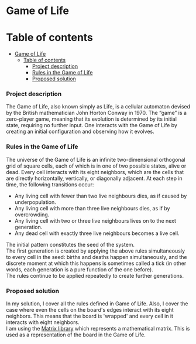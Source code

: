 # Game of Life

Table of contents
=================

* [Game of Life](#game-of-life)
    * [Table of contents](#table-of-contents)
      * [Project description](#project-description)
      * [Rules in the Game of Life](#rules-in-the-game-of-life)
      * [Proposed solution](#proposed-solution)



### Project description
The Game of Life, also known simply as Life, is a cellular automaton devised by the British mathematician John Horton Conway in 1970. The “game” is a zero-player game, meaning that its evolution is determined by its initial state, requiring no further input. One interacts with the Game of Life by creating an initial configuration and observing how it evolves.

### Rules in the Game of Life
The universe of the Game of Life is an infinite two-dimensional orthogonal grid of square cells, each of which is in one of two possible states, alive or dead.
Every cell interacts with its eight neighbors, which are the cells that are directly horizontally, vertically, or diagonally adjacent.
At each step in time, the following transitions occur: <br>
  - Any living cell with fewer than two live neighbours dies, as if caused by underpopulation. <br>
  - Any living cell with more than three live neighbours dies, as if by overcrowding. <br>
  - Any living cell with two or three live neighbours lives on to the next generation.<br>
  - Any dead cell with exactly three live neighbours becomes a live cell.

The initial pattern constitutes the seed of the system. <br>
The first generation is created by applying the above rules simultaneously to every cell in the seed: births and deaths happen simultaneously, and the discrete moment at which this happens is sometimes called a tick (in other words, each generation is a pure function of the one before).<br>
The rules continue to be applied repeatedly to create further generations.

### Proposed solution
In my solution, I cover all the rules defined in Game of Life. 
Also, I cover the case where even the cells on the board's edges interact with its eight neighbors. This means 
that the board is 'wrapped' and every cell in it interacts with eight neighbors. <br>
I am using the [Matrix library](https://ruby-doc.org/stdlib-2.5.1/libdoc/matrix/rdoc/Matrix.html) which represents a mathematical matrix. This 
is used as a representation of the board in the Game of Life.
